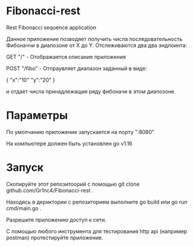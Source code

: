 # Fibonacci-rest
Rest Fibonacci sequence application

Данное приложение позводяет получить числа последовательность Фибоначчи в диапозоне от X до Y.
Отслеживаются два два эндпоинта:

GET "/" - Отображается описание приложения

POST "/fibo" - Отпраувляет диапазон заданный в виде:

{
		"x":"10"
		"y":"20"
	}
	
  и отдает числа принадлежащия ряду фибоначи в этом диапозоне.
  
  # Параметры
  По умолчанию приложение запускается на порту ":8080"
  
  На компьютере должен быть установлен go v1.16
  # Запуск
  Скопируйте этот репозитоорий с помощью git clone github.com/Gr1nc4/Fibonacci-rest .
  
  Находясь в дериктории с репозиторием выполните go build или go run cmd/main.go .
  
  Разрешите приложению доступ к сети.
  
  С помощью любого инструмента для тестирования http api (например postman) протестируйте приложение.
  
